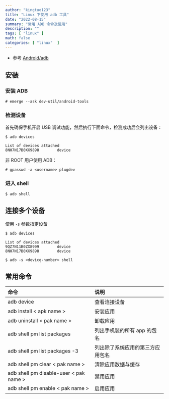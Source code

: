 ```yaml
---
author: "kingtuo123"
title: "Linux 下使用 adb 工具"
date: "2022-08-15"
summary: "常用 ADB 命令及使用"
description: ""
tags: [ "linux" ]
math: false
categories: [ "linux"  ]
---
```


- 参考 [Android/adb](https://wiki.gentoo.org/wiki/Android/adb)

## 安装

### 安装 ADB

```text
# emerge --ask dev-util/android-tools
```
### 检测设备

首先确保手机开启 USB 调试功能，然后执行下面命令，检测成功后会列出设备：

```text
$ adb devices

List of devices attached 
8NH7N17B0XX9898        device
```

非 ROOT 用户使用 ADB：

```text
# gpasswd -a <username> plugdev 
```

### 进入 shell

```text
$ adb shell
```

## 连接多个设备

使用 `-s` 参数指定设备

```text
$ adb devices

List of devices attached
9QZ7N11B0ZX8999        device
8NH7N17B0XX9898        device
```

```text
$ adb -s <device̠-number> shell
```

## 常用命令

|命令|说明|
|:--|:--|
|adb device|查看连接设备|
|adb install \< apk name \>|安装应用|
|adb uninstall \< pak name \>|卸载应用|
|adb shell pm list packages|列出手机装的所有 app 的包名|
|adb shell pm list packages -3|列出除了系统应用的第三方应用包名|
|adb shell pm clear \< pak name \>|清除应用数据与缓存|
|adb shell pm disable-user \< pak name \>|禁用应用|
|adb shell pm enable \< pak name \>|启用应用|
